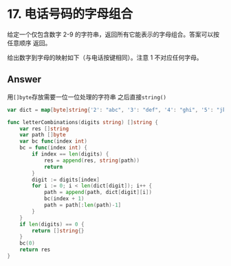 # 17. 电话号码的字母组合

给定一个仅包含数字 2-9 的字符串，返回所有它能表示的字母组合。答案可以按 任意顺序 返回。

给出数字到字母的映射如下（与电话按键相同）。注意 1 不对应任何字母。

## Answer

用`[]byte`存放需要一位一位处理的字符串 之后直接`string()`

```go
var dict = map[byte]string{'2': "abc", '3': "def", '4': "ghi", '5': "jkl", '6': "mno", '7': "pqrs", '8': "tuv", '9': "wxyz"}

func letterCombinations(digits string) []string {
	var res []string
	var path []byte
	var bc func(index int)
	bc = func(index int) {
		if index == len(digits) {
			res = append(res, string(path))
			return
		}
		digit := digits[index]
		for i := 0; i < len(dict[digit]); i++ {
			path = append(path, dict[digit][i])
			bc(index + 1)
			path = path[:len(path)-1]
		}
	}
	if len(digits) == 0 {
		return []string{}
	}
	bc(0)
	return res
}
```